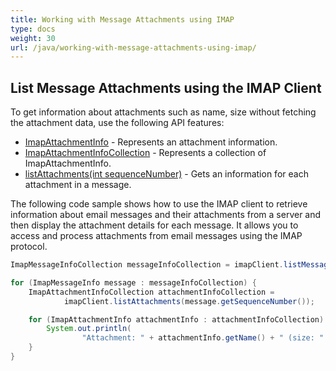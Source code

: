 ```yaml
---
title: Working with Message Attachments using IMAP
type: docs
weight: 30
url: /java/working-with-message-attachments-using-imap/
---
```



## **List Message Attachments using the IMAP Client**

To get information about attachments such as name, size without fetching the attachment data, use the following API features:

- [ImapAttachmentInfo](https://reference.aspose.com/email/java/com.aspose.email/imapattachmentinfo/) - Represents an attachment information. 
- [ImapAttachmentInfoCollection](https://reference.aspose.com/email/java/com.aspose.email/imapattachmentinfocollection/) - Represents a collection of ImapAttachmentInfo. 
- [listAttachments(int sequenceNumber)](https://reference.aspose.com/email/java/com.aspose.email/imapclient/#listAttachments-int-) - Gets an information for each attachment in a message.

The following code sample shows how to use the IMAP client to retrieve information about email messages and their attachments from a server and then display the attachment details for each message. It allows you to access and process attachments from email messages using the IMAP protocol.

```java
ImapMessageInfoCollection messageInfoCollection = imapClient.listMessages();

for (ImapMessageInfo message : messageInfoCollection) {
    ImapAttachmentInfoCollection attachmentInfoCollection =
            imapClient.listAttachments(message.getSequenceNumber());

    for (ImapAttachmentInfo attachmentInfo : attachmentInfoCollection) {
        System.out.println(
                "Attachment: " + attachmentInfo.getName() + " (size: " + attachmentInfo.getSize() + ")");
    }
}
```


